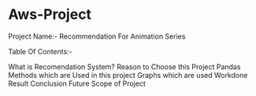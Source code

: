 # Aws-Project

Project Name:- Recommendation For Animation Series

Table Of Contents:-

What is Recomendation System?
Reason to Choose this Project
Pandas Methods which are Used in this project
Graphs which are used
Workdone
Result
Conclusion
Future Scope of Project



